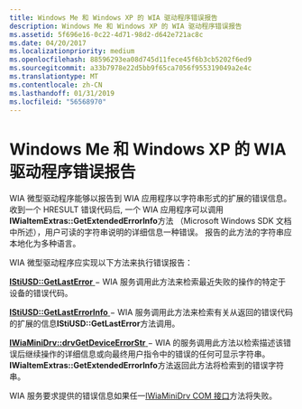 ```yaml
---
title: Windows Me 和 Windows XP 的 WIA 驱动程序错误报告
description: Windows Me 和 Windows XP 的 WIA 驱动程序错误报告
ms.assetid: 5f696e16-0c22-4d71-98d2-d642e721ac8c
ms.date: 04/20/2017
ms.localizationpriority: medium
ms.openlocfilehash: 88596293ea08d745d11fece45f6b3cb5202f6ed9
ms.sourcegitcommit: a33b7978e22d5bb9f65ca7056f955319049a2e4c
ms.translationtype: MT
ms.contentlocale: zh-CN
ms.lasthandoff: 01/31/2019
ms.locfileid: "56568970"
---
```

# <a name="wia-driver-error-reporting-for-windows-me-and-windows-xp"></a>Windows Me 和 Windows XP 的 WIA 驱动程序错误报告





WIA 微型驱动程序能够以报告到 WIA 应用程序以字符串形式的扩展的错误信息。 收到一个 HRESULT 错误代码后, 一个 WIA 应用程序可以调用**IWiaItemExtras::GetExtendedErrorInfo**方法 （Microsoft Windows SDK 文档中所述），用户可读的字符串说明的详细信息一种错误。 报告的此方法的字符串应本地化为多种语言。

WIA 微型驱动程序应实现以下方法来执行错误报告：

[**IStiUSD::GetLastError** ](https://msdn.microsoft.com/library/windows/hardware/ff543818) − WIA 服务调用此方法来检索最近失败的操作的特定于设备的错误代码。

[**IStiUSD::GetLastErrorInfo** ](https://msdn.microsoft.com/library/windows/hardware/ff543820) − WIA 服务调用此方法来检索有关从返回的错误代码的扩展的信息**IStiUSD::GetLastError**方法调用。

[**IWiaMiniDrv::drvGetDeviceErrorStr** ](https://msdn.microsoft.com/library/windows/hardware/ff543982) − WIA 的服务调用此方法以检索描述该错误后继续操作的详细信息或向最终用户指令中的错误的任何可显示字符串。 **IWiaItemExtras::GetExtendedErrorInfo**方法返回此方法将检索到的错误字符串。

WIA 服务要求提供的错误信息如果任一[IWiaMiniDrv COM 接口](iwiaminidrv-com-interface.md)方法将失败。

 

 




